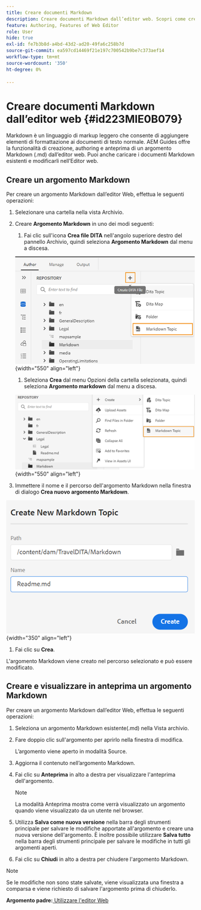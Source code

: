 ```yaml
---
title: Creare documenti Markdown
description: Creare documenti Markdown dall’editor web. Scopri come creare, creare e visualizzare in anteprima un argomento Markdown in AEM Guides.
feature: Authoring, Features of Web Editor
role: User
hide: true
exl-id: fe7b3b8d-a4bd-43d2-ad20-49fa6c258b7d
source-git-commit: ea597cd14469f21e197c700542b9be7c373aef14
workflow-type: tm+mt
source-wordcount: '350'
ht-degree: 0%

---
```


# Creare documenti Markdown dall’editor web {#id223MIE0B079}

Markdown è un linguaggio di markup leggero che consente di aggiungere elementi di formattazione ai documenti di testo normale. AEM Guides offre la funzionalità di creazione, authoring e anteprima di un argomento Markdown \(.md\) dall’editor web. Puoi anche caricare i documenti Markdown esistenti e modificarli nell’Editor web.

## Creare un argomento Markdown

Per creare un argomento Markdown dall’editor Web, effettua le seguenti operazioni:

1. Selezionare una cartella nella vista Archivio.
1. Creare **Argomento Markdown** in uno dei modi seguenti:
   1. Fai clic sull&#39;icona **Crea file DITA** nell&#39;angolo superiore destro del pannello Archivio, quindi seleziona **Argomento Markdown** dal menu a discesa.

   ![](images/create-markdown-dita-topic.png){width="550" align="left"}

   1. Seleziona **Crea** dal menu Opzioni della cartella selezionata, quindi seleziona **Argomento markdown** dal menu a discesa.

   ![](images/create-markdown-options-menu.png){width="550" align="left"}

1. Immettere il nome e il percorso dell&#39;argomento Markdown nella finestra di dialogo **Crea nuovo argomento Markdown**.

![](images/create-markdown-dialog.png){width="350" align="left"}

1. Fai clic su **Crea**.

L&#39;argomento Markdown viene creato nel percorso selezionato e può essere modificato.

## Creare e visualizzare in anteprima un argomento Markdown

Per creare un argomento Markdown dall’editor Web, effettua le seguenti operazioni:

1. Seleziona un argomento Markdown esistente\(.md\) nella Vista archivio.
1. Fare doppio clic sull&#39;argomento per aprirlo nella finestra di modifica.

   L’argomento viene aperto in modalità Source.

1. Aggiorna il contenuto nell’argomento Markdown.
1. Fai clic su **Anteprima** in alto a destra per visualizzare l&#39;anteprima dell&#39;argomento.

   >[!NOTE]
   >
   > La modalità Anteprima mostra come verrà visualizzato un argomento quando viene visualizzato da un utente nel browser.

1. Utilizza **Salva come nuova versione** nella barra degli strumenti principale per salvare le modifiche apportate all&#39;argomento e creare una nuova versione dell&#39;argomento. È inoltre possibile utilizzare **Salva tutto** nella barra degli strumenti principale per salvare le modifiche in tutti gli argomenti aperti.

1. Fai clic su **Chiudi** in alto a destra per chiudere l&#39;argomento Markdown.

>[!NOTE]
>
> Se le modifiche non sono state salvate, viene visualizzata una finestra a comparsa e viene richiesto di salvare l&#39;argomento prima di chiuderlo.

**Argomento padre:**&#x200B;[&#x200B; Utilizzare l&#39;editor Web](web-editor.md)
